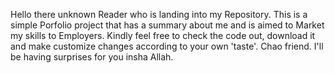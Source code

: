 Hello there unknown Reader who is landing into my Repository. This is a simple Porfolio project that has a summary about me and is aimed to Market my skills to Employers.
Kindly feel free to check the code out, download it and make customize changes according to your own 'taste'. Chao friend. I'll be having surprises for you insha Allah.
